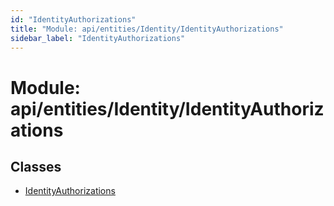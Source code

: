```yaml
---
id: "IdentityAuthorizations"
title: "Module: api/entities/Identity/IdentityAuthorizations"
sidebar_label: "IdentityAuthorizations"
---
```


# Module: api/entities/Identity/IdentityAuthorizations

## Classes

- [IdentityAuthorizations](../../../../../classes/API/Entities/Identity/IdentityAuthorizations/IdentityAuthorizations.md)
